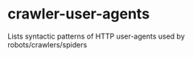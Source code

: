 crawler-user-agents
===================

Lists syntactic patterns of HTTP user-agents used by robots/crawlers/spiders
